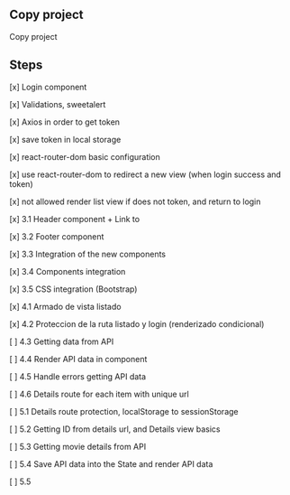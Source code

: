 ## Copy project

Copy project

## Steps

[x] Login component

[x] Validations, sweetalert

[x] Axios in order to get token

[x] save token in local storage

[x] react-router-dom basic configuration

[x] use react-router-dom to redirect a new view (when login success and token)

[x] not allowed render list view if does not token, and return to login

[x] 3.1 Header component + Link to

[x] 3.2 Footer component

[x] 3.3 Integration of the new components 

[x] 3.4 Components integration

[x] 3.5 CSS integration (Bootstrap)

[x] 4.1 Armado de vista listado

[x] 4.2 Proteccion de la ruta listado y login (renderizado condicional)

[ ] 4.3 Getting data from API

[ ] 4.4 Render API data in component

[ ] 4.5 Handle errors getting API data

[ ] 4.6 Details route for each item with unique url


[ ] 5.1 Details route protection, localStorage to sessionStorage

[ ] 5.2 Getting ID from details url, and Details view basics

[ ] 5.3 Getting movie details from API

[ ] 5.4 Save API data into the State and render API data

[ ] 5.5